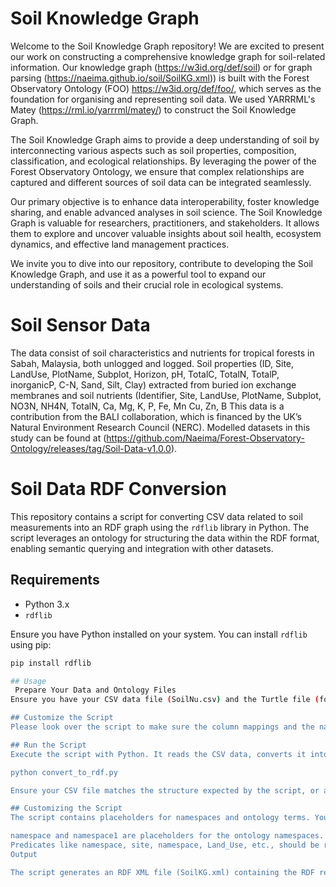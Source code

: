 # Soil Knowledge Graph 

Welcome to the Soil Knowledge Graph repository! We are excited to present our work on constructing a comprehensive knowledge graph for soil-related information. Our knowledge graph (https://w3id.org/def/soil) or for graph parsing (https://naeima.github.io/soil/SoilKG.xml)) is built with the Forest Observatory Ontology (FOO) https://w3id.org/def/foo/, which serves as the foundation for organising and representing soil data. We used YARRRML's Matey (https://rml.io/yarrrml/matey/) to construct the Soil Knowledge Graph.

The Soil Knowledge Graph aims to provide a deep understanding of soil by interconnecting various aspects such as soil properties, composition, classification, and ecological relationships. By leveraging the power of the Forest Observatory Ontology, we ensure that complex relationships are captured and different sources of soil data can be integrated seamlessly.

Our primary objective is to enhance data interoperability, foster knowledge sharing, and enable advanced analyses in soil science. The Soil Knowledge Graph is valuable for researchers, practitioners, and stakeholders. It allows them to explore and uncover valuable insights about soil health, ecosystem dynamics, and effective land management practices.

We invite you to dive into our repository, contribute to developing the Soil Knowledge Graph, and use it as a powerful tool to expand our understanding of soils and their crucial role in ecological systems. 

# Soil Sensor Data
The data consist of soil characteristics and nutrients for tropical forests in Sabah, Malaysia, both unlogged and logged. Soil properties (ID, Site, LandUse, PlotName, Subplot, Horizon, pH, TotalC, TotalN, TotalP, inorganicP, C-N, Sand, Silt, Clay) extracted from buried ion exchange membranes and soil nutrients (Identifier, Site, LandUse, PlotName, Subplot, NO3N, NH4N, TotalN, Ca, Mg, K, P, Fe, Mn Cu, Zn, B This data is a contribution from the BALI collaboration, which is financed by the UK’s Natural Environment Research Council (NERC). Modelled datasets in this study can be found at (https://github.com/Naeima/Forest-Observatory-Ontology/releases/tag/Soil-Data-v1.0.0).



# Soil Data RDF Conversion

This repository contains a script for converting CSV data related to soil measurements into an RDF graph using the `rdflib` library in Python. The script leverages an ontology for structuring the data within the RDF format, enabling semantic querying and integration with other datasets.

## Requirements

- Python 3.x
- `rdflib`

Ensure you have Python installed on your system. You can install `rdflib` using pip:

```bash
pip install rdflib

## Usage
 Prepare Your Data and Ontology Files
Ensure you have your CSV data file (SoilNu.csv) and the Turtle file (foo.ttl) containing your ontology in the project's root directory.

## Customize the Script
Please look over the script to make sure the column mappings and the namespace URIs match your CSV structure and ontology.

## Run the Script
Execute the script with Python. It reads the CSV data, converts it into RDF triples based on the mappings and the ontology provided, and saves the output as an RDF XML file (SoilKG.rdf).

python convert_to_rdf.py

Ensure your CSV file matches the structure expected by the script, or adjust the script to fit your CSV format.

## Customizing the Script
The script contains placeholders for namespaces and ontology terms. You should adjust these to fit your ontology:

namespace and namespace1 are placeholders for the ontology namespaces. Replace them with the actual namespaces used in your ontology.
Predicates like namespace, site, namespace, Land_Use, etc., should be replaced with the actual predicates from your ontology that correspond to your data columns.
Output

The script generates an RDF XML file (SoilKG.xml) containing the RDF representation of your CSV data according to the mappings defined in the script and structured by your ontology.




